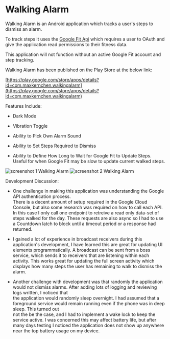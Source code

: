 # Walking Alarm 

  

Walking Alarm is an Android application which tracks a user's steps to dismiss an alarm. 

To track steps it uses the [Google Fit Api](https://developers.google.com/fit/android) which requires a user to OAuth and give the application read permissions to their fitness data. 

This application will not function without an active Google Fit account and step tracking. 

  

Walking Alarm has been published on the Play Store at the below link: 

  

[https://play.google.com/store/apps/details?id=com.maxkernchen.walkingalarm](https://play.google.com/store/apps/details?id=com.maxkernchen.walkingalarm) 

  

  

Features Include: 

* Dark Mode 

* Vibration Toggle 

* Ability to Pick Own Alarm Sound 

* Ability to Set Steps Required to Dismiss 

* Ability to Define How Long to Wait for Google Fit to Update Steps. Useful for when Google Fit may be slow to update current walked steps.

  
  

![screenshot 1 Walking Alarm](https://i.imgur.com/AOet0k5.jpg)  ![screenshot 2 Walking Alarm](https://i.imgur.com/2CbpnYY.png)  

  

  

Development Discussion: 

  

* One challenge in making this application was understanding the Google API authentication process.  
There is a decent amount of setup required in the Google Cloud Console, but also some research was required on how to call each API. 
In this case I only call one endpoint to retreive a read only data-set of steps walked for the day. These requests are also async so I had to use a Countdown latch to block 
until a timeout period or a response had returned.  

* I gained a lot of experience in broadcast receivers during this application's development, I have learned this are great for updating UI elements programmatically. 
A broadcast can be sent from a boss service, which sends it to receivers that are listening within each activity. This works great for updating the full screen activity which 
displays how many steps the user has remaining to walk to dismiss the alarm. 

* Another challenge with development was that randomly the application would not dismiss alarms. After adding lots of logging and reviewing logs written, I noticed that  
the application would randomly sleep overnight. I had assumed that a foreground service would remain running even if the phone was in deep sleep. This turned out  
not the be the case, and I had to implement a wake lock to keep the service active. I was concerned this may affect battery life, but after many days testing I noticed the application 
does not show up anywhere near the top battery usage on my device. 

  

  

 

 
